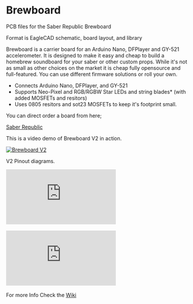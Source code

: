 # Brewboard
PCB files for the Saber Republic Brewboard

Format is EagleCAD schematic, board layout, and library 

Brewboard is a carrier board for an Arduino Nano, DFPlayer and GY-521 accelerometer. It is designed to make it easy and cheap to build a homebrew soundboard for your saber or other custom props. While it's not as small as other choices on the market it is cheap fully opensource and full-featured. You can use different firmware solutions or roll your own.

 - Connects Arduino Nano, DFPlayer, and GY-521
 - Supports Neo-Pixel and RGB/RGBW Star LEDs and string blades* (with added MOSFETs and resitors)
 - Uses 0805 resitors and sot23 MOSFETs to keep it's footprint small.

You can direct order a board from here;

[Saber Republic](https://saberrepublic.bigcartel.com)


This is a video demo of Brewboard V2 in action.

[![Brewboard V2](https://img.youtube.com/vi/12ZV0RvzIn0/0.jpg)](https://www.youtube.com/watch?v=12ZV0RvzIn0)


V2 Pinout diagrams.

![NeoPixel Pinout](https://github.com/SaberRepublic/Brewboard/blob/master/Documentation/Diagrams/BrewboardV4_2BTN_NeoPixel.pdf)

![Star LED Pinout](https://github.com/SaberRepublic/Brewboard/blob/master/Documentation/Diagrams/BrewboardV4_2BTN_Star.pdf)

For more Info Check the [Wiki](https://github.com/SaberRepublic/Brewboard/wiki)